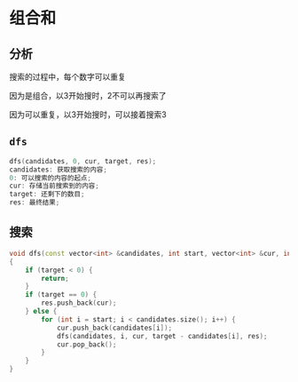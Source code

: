 # 组合和

## 分析

搜索的过程中，每个数字可以重复

因为是组合，以3开始搜时，2不可以再搜索了

因为可以重复，以3开始搜时，可以接着搜索3

## `dfs`

```c++
dfs(candidates, 0, cur, target, res);
candidates: 获取搜索的内容;
0: 可以搜索的内容的起点;
cur: 存储当前搜索到的内容;
target: 还剩下的数目;
res: 最终结果;
```

## 搜索

```c++
void dfs(const vector<int> &candidates, int start, vector<int> &cur, int target, vector<vector<int>> &res)
{
    if (target < 0) {
        return;
    }
    if (target == 0) {
        res.push_back(cur);
    } else {
        for (int i = start; i < candidates.size(); i++) {
            cur.push_back(candidates[i]);
            dfs(candidates, i, cur, target - candidates[i], res);
            cur.pop_back();
        }
    }
}
```

